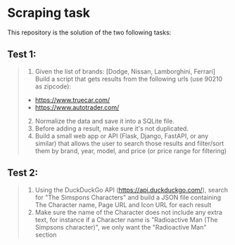 # Scraping task

This repository is the solution of the two following tasks:

## Test 1:

> 1. Given the list of brands: [Dodge, Nissan, Lamborghini, Ferrari] Build a script that gets results from the following urls (use 90210 as zipcode):
> - https://www.truecar.com/
> - https://www.autotrader.com/
> 2. Normalize the data and save it into a SQLite file.
> 3. Before adding a result, make sure it's not duplicated.
> 4. Build a small web app or API (Flask, Django, FastAPI, or any similar) that allows the user to search those results and filter/sort them by brand, year, model, and price (or price range for filtering)

## Test 2:
> 1. Using the DuckDuckGo API (https://api.duckduckgo.com/), search for "The Simspons Characters" and build a JSON file containing The Character name, Page URL and Icon URL for each result
> 2. Make sure the name of the Character does not include any extra text, for instance if a Character name is "Radioactive Man (The Simpsons character)", we only want the "Radioactive Man" section
